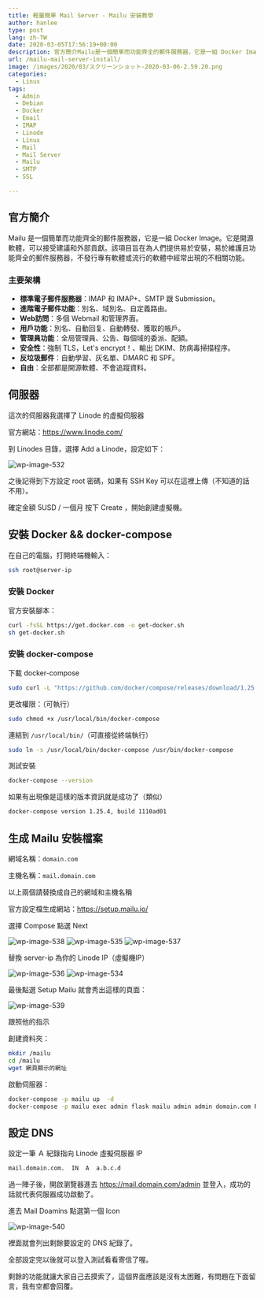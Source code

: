 ```yaml
---
title: 輕量簡單 Mail Server - Mailu 安裝教學
author: hanlee
type: post
lang: zh-TW
date: 2020-03-05T17:56:19+00:00
description: 官方簡介Mailu是一個簡單而功能齊全的郵件服務器，它是一組 Docker Image。它是開源軟體，可以接受建議和外部貢獻。該項目旨在為人們提供易於安裝，易於維護且功能齊全的郵件服務器，不發行專有軟體或流行的軟體中經常出現的不相關功能。
url: /mailu-mail-server-install/
image: /images/2020/03/スクリーンショット-2020-03-06-2.59.20.png
categories:
  - Linux
tags:
  - Admin
  - Debian
  - Docker
  - Email
  - IMAP
  - Linode
  - Linux
  - Mail
  - Mail Server
  - Mailu
  - SMTP
  - SSL

---
```


## 官方簡介

Mailu 是一個簡單而功能齊全的郵件服務器，它是一組 Docker
Image。它是開源軟體，可以接受建議和外部貢獻。該項目旨在為人們提供易於安裝，易於維護且功能齊全的郵件服務器，不發行專有軟體或流行的軟體中經常出現的不相關功能。

### 主要架構

- **標準電子郵件服務器**：IMAP 和 IMAP+、SMTP 跟 Submission。
- **進階電子郵件功能**：別名、域別名、自定義路由。
- **Web訪問**：多個 Webmail 和管理界面。
- **用戶功能**：別名、自動回复、自動轉發、獲取的帳戶。
- **管理員功能**：全局管理員、公告、每個域的委派、配額。
- **安全性**：強制 TLS，Let's encrypt！、輸出 DKIM、防病毒掃描程序。
- **反垃圾郵件**：自動學習、灰名單、DMARC 和 SPF。
- **自由**：全部都是開源軟體、不會追蹤資料。

## 伺服器

這次的伺服器我選擇了 Linode 的虛擬伺服器

官方網站：<https://www.linode.com/>

到 Linodes 目錄，選擇 Add a Linode，設定如下：

![wp-image-532](/images/2020/03/スクリーンショット-2020-03-06-2.08.53.png)

之後記得到下方設定 root 密碼，如果有 SSH Key 可以在這裡上傳（不知道的話不用）。

確定金額 5USD &#47; 一個月 按下 Create ，開始創建虛擬機。

## 安裝 Docker && docker-compose

在自己的電腦，打開終端機輸入：

```bash
ssh root@server-ip
```

### 安裝 Docker

官方安裝腳本：

```bash
curl -fsSL https://get.docker.com -o get-docker.sh
sh get-docker.sh
```

### 安裝 docker-compose

下載 docker-compose

```bash
sudo curl -L "https://github.com/docker/compose/releases/download/1.25.4/docker-compose-$(uname -s)-$(uname -m)" -o /usr/local/bin/docker-compose
```

更改權限：（可執行）

```bash
sudo chmod +x /usr/local/bin/docker-compose
```

連結到 `/usr/local/bin/`（可直接從終端執行）

```bash
sudo ln -s /usr/local/bin/docker-compose /usr/bin/docker-compose
```

測試安裝

```bash
docker-compose --version
```

如果有出現像是這樣的版本資訊就是成功了（類似）

```bash
docker-compose version 1.25.4, build 1110ad01
```

## 生成 Mailu 安裝檔案

網域名稱：`domain.com`

主機名稱：`mail.domain.com`

以上兩個請替換成自己的網域和主機名稱

官方設定檔生成網站：<https://setup.mailu.io/>

選擇 Compose 點選 Next

![wp-image-538](/images/2020/03/スクリーンショット-2020-03-06-2.24.47.png)
![wp-image-535](/images/2020/03/スクリーンショット-2020-03-06-2.25.59.png)
![wp-image-537](/images/2020/03/スクリーンショット-2020-03-06-2.26.10.png)

替換 server-ip 為你的 Linode IP（虛擬機IP）

![wp-image-536](/images/2020/03/スクリーンショット-2020-03-06-2.26.35.png)
![wp-image-534](/images/2020/03/スクリーンショット-2020-03-06-2.26.43.png)

最後點選 Setup Mailu 就會秀出這樣的頁面：

![wp-image-539](/images/2020/03/スクリーンショット-2020-03-06-2.34.08.png)

跟照他的指示

創建資料夾：

```bash
mkdir /mailu
cd /mailu
wget 網頁顯示的網址
```

啟動伺服器：

```bash
docker-compose -p mailu up  -d
docker-compose -p mailu exec admin flask mailu admin admin domain.com PASSWORD // 替換 PASSWORD => 管理員密碼
```

## 設定 DNS

設定一筆 Ａ 紀錄指向 Linode 虛擬伺服器 IP

```bash
mail.domain.com.  IN  A  a.b.c.d
```

過一陣子後，開啟瀏覽器進去 <https://mail.domain.com/admin> 並登入，成功的話就代表伺服器成功啟動了。

進去 Mail Doamins 點選第一個 Icon

![wp-image-540](/images/2020/03/スクリーンショット_2020-03-06_2_45_03.png)

裡面就會列出剩餘要設定的 DNS 紀錄了。

全部設定完以後就可以登入測試看看寄信了喔。

剩餘的功能就讓大家自己去摸索了，這個界面應該是沒有太困難，有問題在下面留言，我有空都會回覆。
